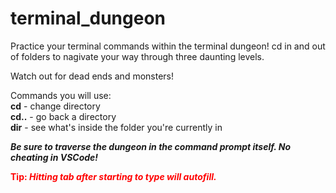 # terminal_dungeon

Practice your terminal commands within the terminal dungeon! cd in and out of folders to nagivate your way through three daunting levels.

Watch out for dead ends and monsters!

Commands you will use:
<br>
<strong>cd</strong> - change directory
<br>
<strong>cd..</strong> - go back a directory
<br>
<strong>dir</strong> - see what's inside the folder you're currently in


<strong><i>Be sure to traverse the dungeon in the command prompt itself. No cheating in VSCode!</i></strong>

<strong style="color: red">Tip: <i>Hitting tab after starting to type will autofill.</i></strong>
